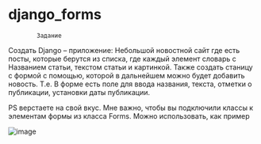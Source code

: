 # django_forms
            Задание
Создать Django – приложение:
Небольшой новостной сайт где есть посты, которые берутся из списка, где каждый элемент словарь с
Названием статьи, текстом статьи и картинкой.
Также создать станицу с формой с помощью, которой в дальнейшем можно будет добавить новость. Т.е.
В форме есть поле для ввода названия, текста, отметки о публикации, установки даты публикации.


PS верстаете на свой вкус. Мне важно, чтобы вы подключили классы к элементам формы из класса Forms. Можно использовать, как пример


![image](https://github.com/AP-Yroki/django_forms/assets/144231060/509a2706-8cef-4a10-ad0c-52823dc106ae)
